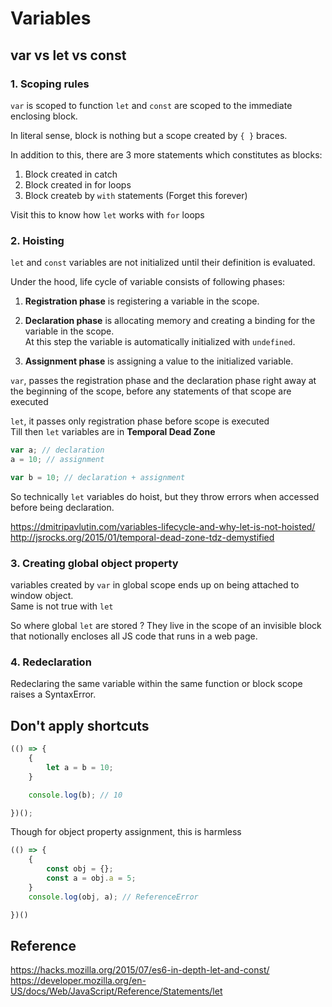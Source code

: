 # Variables

## var vs let vs const
 
### 1. Scoping rules
`var` is scoped to function
`let` and `const` are scoped to the immediate enclosing block.

In literal sense, block is nothing but a scope created by `{ }` braces.  

In addition to this, there are 3 more statements which constitutes as blocks:  

1. Block created in catch
1. Block created in for loops
1. Block createb by `with` statements (Forget this forever)


Visit this to know how `let` works with `for` loops 

### 2. Hoisting

`let` and `const` variables are not initialized until their definition is evaluated.

Under the hood, life cycle of variable consists of following phases: 

1. **Registration phase** is registering a variable in the scope.  

1. **Declaration phase** is allocating memory and creating a binding for the variable in the scope.  
    At this step the variable is automatically initialized with `undefined`.  

1. **Assignment phase** is assigning a value to the initialized variable.  


`var`, passes the registration phase and the declaration phase right away at the beginning of the scope, before any statements of that scope are executed   

`let`, it passes only registration phase before scope is executed     
Till then `let` variables are in  **Temporal Dead Zone**  


```js
var a; // declaration
a = 10; // assignment

var b = 10; // declaration + assignment
```


So technically `let` variables do hoist, but they throw errors when accessed before being declaration.

https://dmitripavlutin.com/variables-lifecycle-and-why-let-is-not-hoisted/
http://jsrocks.org/2015/01/temporal-dead-zone-tdz-demystified



### 3. Creating global object property

variables created by `var` in global scope ends up on being attached to window object.  
Same is not true with `let`

So where global `let` are stored ?
They live in the scope of an invisible block that notionally encloses all JS code that runs in a web page.

### 4. Redeclaration

Redeclaring the same variable within the same function or block scope raises a SyntaxError.


## Don't apply shortcuts

```js
(() => {
    {
        let a = b = 10;
    }

    console.log(b); // 10

})();
```


Though for object property assignment, this is harmless

```js
(() => {
    {
        const obj = {};
        const a = obj.a = 5;
    }
    console.log(obj, a); // ReferenceError

})()
```


## Reference

https://hacks.mozilla.org/2015/07/es6-in-depth-let-and-const/
https://developer.mozilla.org/en-US/docs/Web/JavaScript/Reference/Statements/let